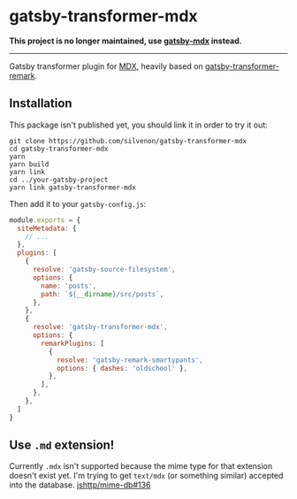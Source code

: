 # gatsby-transformer-mdx

**This project is no longer maintained, use [gatsby-mdx](https://github.com/ChristopherBiscardi/gatsby-mdx) instead.**

---

Gatsby transformer plugin for [MDX](https://github.com/mdx-js/mdx), heavily based on [gatsby-transformer-remark](https://github.com/gatsbyjs/gatsby/tree/master/packages/gatsby-transformer-remark).

## Installation

This package isn't published yet, you should link it in order to try it out:

```
git clone https://github.com/silvenon/gatsby-transformer-mdx
cd gatsby-transformer-mdx
yarn
yarn build
yarn link
cd ../your-gatsby-project
yarn link gatsby-transformer-mdx
```

Then add it to your `gatsby-config.js`:

```js
module.exports = {
  siteMetadata: {
    // ...
  },
  plugins: [
    {
      resolve: 'gatsby-source-filesystem',
      options: {
        name: 'posts',
        path: `${__dirname}/src/posts`,
      },
    },
    {
      resolve: 'gatsby-transformer-mdx',
      options: {
        remarkPlugins: [
          {
            resolve: 'gatsby-remark-smartypants',
            options: { dashes: 'oldschool' },
          },
        ],
      },
    },
  ]
}
```

## Use `.md` extension!

Currently `.mdx` isn't supported because the mime type for that extension doesn't exist yet. I'm trying to get `text/mdx` (or something similar) accepted into the database. [jshttp/mime-db#136](https://github.com/jshttp/mime-db/pull/136)
